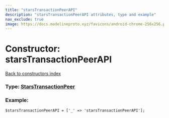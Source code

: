 ```yaml
---
title: "starsTransactionPeerAPI"
description: "starsTransactionPeerAPI attributes, type and example"
nav_exclude: true
image: https://docs.madelineproto.xyz/favicons/android-chrome-256x256.png
---
```

# Constructor: starsTransactionPeerAPI  
[Back to constructors index](/API_docs/constructors/index.html)






### Type: [StarsTransactionPeer](/API_docs/types/StarsTransactionPeer.html)


### Example:

```
$starsTransactionPeerAPI = ['_' => 'starsTransactionPeerAPI'];
```  

